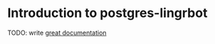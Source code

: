 # Introduction to postgres-lingrbot

TODO: write [great documentation](http://jacobian.org/writing/great-documentation/what-to-write/)
